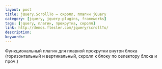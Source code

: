```yaml
---
layout: post
title: jQuery.ScrollTo — скролл, плагин jQuery
category: [jquery, jquery-plugins, frameworks]
tags: [jquery, плагин, прокрутка, скролл]
link: http://demos.flesler.com/jquery/scrollTo/
description:
keywords:
---
```


<p>Функциональный плагин для плавной прокрутки внутри блока (горизонтальный и вертикальный, скролл к блоку по селектору блока и проч.)</p>
